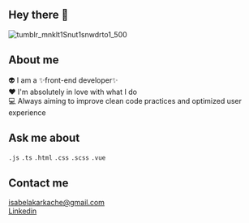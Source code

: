 ## Hey there :wave:

![tumblr_mnklt1Snut1snwdrto1_500](https://user-images.githubusercontent.com/51804898/119067940-89633280-b9b9-11eb-99df-8fb33c18328e.gif)

## About me
:alien: I am a ✨front-end developer✨<br>
:heart: I'm absolutely in love with what I do <br>
:computer: Always aiming to improve clean code practices and optimized user experience

## Ask me about
```.js``` ```.ts``` ```.html``` ```.css``` ```.scss``` ```.vue```
## Contact me

isabelakarkache@gmail.com <br>
[Linkedin](https://www.linkedin.com/in/isabelakarkache/)

